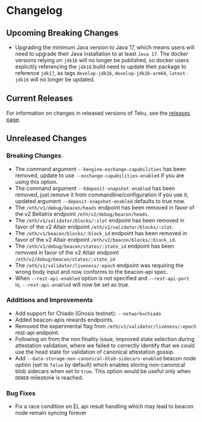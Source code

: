 # Changelog

## Upcoming Breaking Changes

- Upgrading the minimum Java version to Java 17, which means users will need to upgrade their Java installation to at least `Java 17`.  The docker versions relying on `jdk16` will no longer be published, so docker users explicitly referencing the `jdk16` build need to update their package to reference `jdk17`, as tags `develop-jdk16`, `develop-jdk16-arm64`, `latest-jdk16` will no longer be updated.

## Current Releases

For information on changes in released versions of Teku, see the [releases page](https://github.com/ConsenSys/teku/releases).

## Unreleased Changes

### Breaking Changes

- The command argument `--Xengine-exchange-capabilities` has been removed, update to use `--exchange-capabilities-enabled` if you are using this option.
- The command argument `--Xdeposit-snapshot-enabled` has been removed, just remove it from commandline/configuration if you use it, updated argument `--deposit-snapshot-enabled` defaults to true now.
- The `/eth/v1/debug/beacon/heads` endpoint has been removed in favor of the v2 Bellatrix endpoint `/eth/v2/debug/beacon/heads`.
- The `/eth/v1/validator/blocks/:slot` endpoint has been removed in favor of the v2 Altair endpoint `/eth/v2/validator/blocks/:slot`.
- The `/eth/v1/beacon/blocks/:block_id` endpoint has been removed in favor of the v2 Altair endpoint `/eth/v2/beacon/blocks/:block_id`.
- The `/eth/v1/debug/beacon/states/:state_id` endpoint has been removed in favor of the v2 Altair endpoint `/eth/v2/debug/beacon/states/:state_id`
- The `/eth/v1/validator/liveness/:epoch` endpoint was requiring the wrong body input and now conforms to the beacon-api spec.
- When `--rest-api-enabled` option is not specified and `--rest-api-port` is, `--rest-api-enabled` will now be set as true.

### Additions and Improvements

- Add support for Chiado (Gnosis testnet): `--network=chiado`
- Added beacon-apis rewards endpoints.
- Removed the experimental flag from `/eth/v1/validator/liveness/:epoch` rest-api endpoint.
- Following on from the non finality issue, improved state selection during attestation validation, 
  where we failed to correctly identify that we could use the head state for validation of canonical attestation gossip.
- Add `--data-storage-non-canonical-blob-sidecars-enabled` beacon node option (set to `false` by default) which enables storing non-canonical blob sidecars when set to `true`. This option would be useful only when `DENEB` milestone is reached.

### Bug Fixes

- Fix a race condition on EL api result handling which may lead to beacon node remain syncing forever